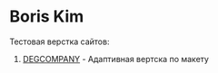 # Boris Kim
Тестовая верстка сайтов:

01. [DEGCOMPANY](https://kibo13.github.io/degcompany/ "My practical work") - Адаптивная вертска по макету
